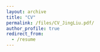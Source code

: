```yaml
---
layout: archive
title: "CV"
permalink: /files/CV_JingLiu.pdf/
author_profile: true
redirect_from:
  - /resume
---
```




